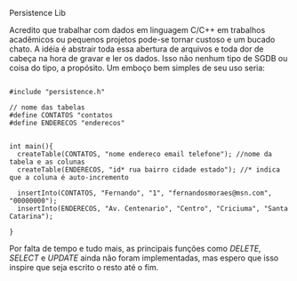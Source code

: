 Persistence Lib

Acredito que trabalhar com dados em linguagem C/C++ em trabalhos acadêmicos ou pequenos projetos pode-se tornar custoso e um bucado chato.
A idéia é abstrair toda essa abertura de arquivos e toda dor de cabeça na hora de gravar e ler os dados. Isso não nenhum 
tipo de SGDB ou coisa do tipo, a propósito. Um emboço bem simples de seu uso seria:

<pre><code>
#include "persistence.h"

// nome das tabelas
#define CONTATOS "contatos
#define ENDERECOS "enderecos"


int main(){
  createTable(CONTATOS, "nome endereco email telefone"); //nome da tabela e as colunas
  createTable(ENDERECOS, "id* rua bairro cidade estado"); //* indica que a coluna é auto-incremento

  insertInto(CONTATOS, "Fernando", "1", "fernandosmoraes@msn.com", "00000000");
  insertInto(ENDERECOS, "Av. Centenario", "Centro", "Criciuma", "Santa Catarina");

}
</code></pre>


Por falta de tempo e tudo mais, as principais funções como <i>DELETE, SELECT</i> e <i>UPDATE</i> ainda não foram implementadas, mas espero que isso inspire que seja escrito o resto até o fim.

